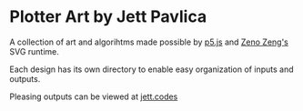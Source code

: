 # Plotter Art by Jett Pavlica
A collection of art and algorihtms made possible by [p5.js](https://p5js.org/) and [Zeno Zeng's](https://github.com/zenozeng/p5.js-svg) SVG runtime.

Each design has its own directory to enable easy organization of inputs and outputs.

Pleasing outputs can be viewed at [jett.codes](https://jett.codes)